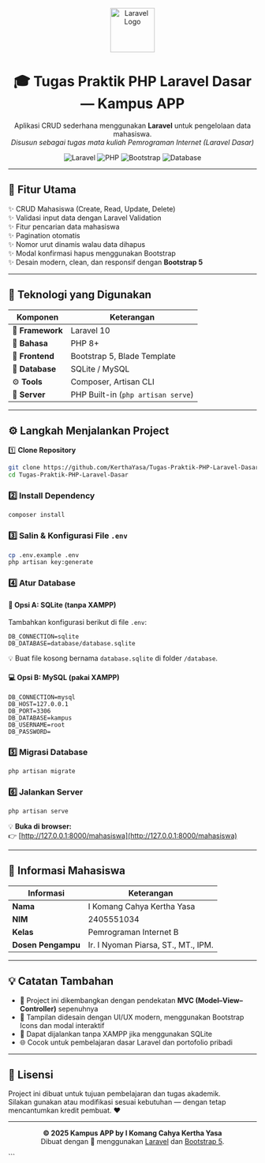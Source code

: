<!-- Header -->
<p align="center">
  <img src="https://laravel.com/img/logomark.min.svg" width="90" alt="Laravel Logo">
</p>

<h1 align="center">🎓 Tugas Praktik PHP Laravel Dasar — Kampus APP</h1>

<p align="center">
  Aplikasi CRUD sederhana menggunakan <b>Laravel</b> untuk pengelolaan data mahasiswa.<br>
  <i>Disusun sebagai tugas mata kuliah Pemrograman Internet (Laravel Dasar)</i>
</p>

<p align="center">
  <img src="https://img.shields.io/badge/Laravel-10.x-FF2D20?logo=laravel&logoColor=white" alt="Laravel">
  <img src="https://img.shields.io/badge/PHP-8+-777BB4?logo=php&logoColor=white" alt="PHP">
  <img src="https://img.shields.io/badge/Bootstrap-5.3-7952B3?logo=bootstrap&logoColor=white" alt="Bootstrap">
  <img src="https://img.shields.io/badge/Database-SQLite%20%7C%20MySQL-003B57?logo=database&logoColor=white" alt="Database">
</p>

---

## 🚀 **Fitur Utama**

✨ CRUD Mahasiswa (Create, Read, Update, Delete)  
✨ Validasi input data dengan Laravel Validation  
✨ Fitur pencarian data mahasiswa  
✨ Pagination otomatis  
✨ Nomor urut dinamis walau data dihapus  
✨ Modal konfirmasi hapus menggunakan Bootstrap  
✨ Desain modern, clean, dan responsif dengan **Bootstrap 5**

---

## 🧩 **Teknologi yang Digunakan**

| Komponen | Keterangan |
|-----------|-------------|
| 🧠 **Framework** | Laravel 10 |
| 🧮 **Bahasa** | PHP 8+ |
| 🎨 **Frontend** | Bootstrap 5, Blade Template |
| 💾 **Database** | SQLite / MySQL |
| ⚙️ **Tools** | Composer, Artisan CLI |
| 🧰 **Server** | PHP Built-in (`php artisan serve`) |

---

## ⚙️ **Langkah Menjalankan Project**

1️⃣ **Clone Repository**
```bash
git clone https://github.com/KerthaYasa/Tugas-Praktik-PHP-Laravel-Dasar.git
cd Tugas-Praktik-PHP-Laravel-Dasar

```

### 2️⃣ **Install Dependency**
```bash
composer install
```

### 3️⃣ **Salin & Konfigurasi File `.env`**
```bash
cp .env.example .env
php artisan key:generate
```

### 4️⃣ **Atur Database**

#### 🧱 **Opsi A: SQLite (tanpa XAMPP)**
Tambahkan konfigurasi berikut di file `.env`:
```env
DB_CONNECTION=sqlite
DB_DATABASE=database/database.sqlite
```
💡 Buat file kosong bernama `database.sqlite` di folder `/database`.

#### 💻 **Opsi B: MySQL (pakai XAMPP)**
```env
DB_CONNECTION=mysql
DB_HOST=127.0.0.1
DB_PORT=3306
DB_DATABASE=kampus
DB_USERNAME=root
DB_PASSWORD=
```

### 5️⃣ **Migrasi Database**
```bash
php artisan migrate
```

### 6️⃣ **Jalankan Server**
```bash
php artisan serve
```

💡 **Buka di browser:**  
👉 [http://127.0.0.1:8000/mahasiswa](http://127.0.0.1:8000/mahasiswa)

---

## 👤 **Informasi Mahasiswa**

| Informasi | Keterangan |
|-----------|------------|
| **Nama** | I Komang Cahya Kertha Yasa |
| **NIM** | 2405551034 |
| **Kelas** | Pemrograman Internet B |
| **Dosen Pengampu** | Ir. I Nyoman Piarsa, ST., MT., IPM. |

---

## 💡 **Catatan Tambahan**

- 🧭 Project ini dikembangkan dengan pendekatan **MVC (Model–View–Controller)** sepenuhnya
- 🧱 Tampilan didesain dengan UI/UX modern, menggunakan Bootstrap Icons dan modal interaktif
- 🧩 Dapat dijalankan tanpa XAMPP jika menggunakan SQLite
- 🌐 Cocok untuk pembelajaran dasar Laravel dan portofolio pribadi

---

## 📜 **Lisensi**

Project ini dibuat untuk tujuan pembelajaran dan tugas akademik.  
Silakan gunakan atau modifikasi sesuai kebutuhan — dengan tetap mencantumkan kredit pembuat. ❤️

---

<p align="center">
  <b>© 2025 Kampus APP by I Komang Cahya Kertha Yasa</b><br>
  Dibuat dengan 💖 menggunakan <a href="https://laravel.com" target="_blank">Laravel</a> dan <a href="https://getbootstrap.com" target="_blank">Bootstrap 5</a>.
</p>
```
